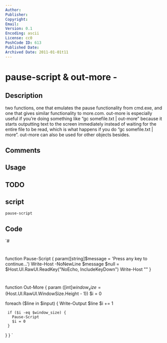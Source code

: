 ```yaml
---
Author: 
Publisher: 
Copyright: 
Email: 
Version: 0.1
Encoding: ascii
License: cc0
PoshCode ID: 613
Published Date: 
Archived Date: 2011-01-01t11
---
```


# pause-script &amp; out-more - 

## Description

two functions, one that emulates the pause functionality from cmd.exe, and one that gives similar functionality to more.com.  out-more is especially useful if you’re doing something like “gc somefile.txt | out-more” because it starts outputting text to the screen immediately instead of waiting for the entire file to be read, which is what happens if you do “gc somefile.txt | more”.  out-more can also be used for other objects besides.

## Comments



## Usage



## TODO



## script

`pause-script`

## Code

`#
 #
 #
 
 function Pause-Script {
   param([string]$message = 'Press any key to continue...')
   Write-Host -NoNewLine $message
   $null = $Host.UI.RawUI.ReadKey("NoEcho, IncludeKeyDown")
   Write-Host ""
 }
 
 
 #
 #
 #
 
 function Out-More {
   param ([int]$window_size = ($Host.UI.RawUI.WindowSize.Height - 1))
   $i = 0
 
   foreach ($line in $input) {
     Write-Output $line
     $i += 1
 
     if ($i -eq $window_size) {
       Pause-Script
       $i = 0
     }
   }
 }
`

